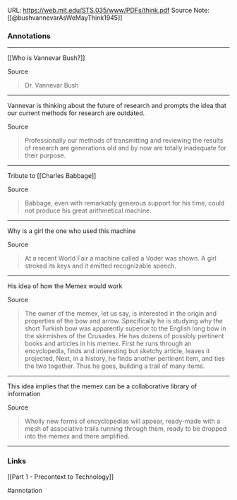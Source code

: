 URL: https://web.mit.edu/STS.035/www/PDFs/think.pdf
Source Note: [[@bushvannevarAsWeMayThink1945]] 

### Annotations

---
[[Who is Vannevar Bush?]]

Source
> Dr. Vannevar Bush

---
Vannevar is thinking about the future of research and prompts the idea that our current methods for research are outdated. 

Source
> Professionally our methods of transmitting and reviewing the results of research are generations old and by now are totally inadequate for their purpose.

---
Tribute to [[Charles Babbage]]

Source
>Babbage, even with remarkably generous support for his time, could not produce his great arithmetical machine.

---
Why is a girl the one who used this machine

Source
>At a recent World Fair a machine called a Voder was shown. A girl stroked its keys and it emitted recognizable speech.

---
His idea of how the Memex would work

Source
>The owner of the memex, let us say, is interested in the origin and properties of the bow and arrow. Specifically he is studying why the short Turkish bow was apparently superior to the English long bow in the skirmishes of the Crusades. He has dozens of possibly pertinent books and articles in his memex. First he runs through an encyclopedia, finds and interesting but sketchy article, leaves it projected, Next, in a history, he finds another pertinent item, and ties the two together. Thus he goes, building a trail of many items.

---
This idea implies that the memex can be a collaborative library of information

Source
>Wholly new forms of encyclopedias will appear, ready-made with a mesh of associative trails running through them, ready to be dropped into the memex and there amplified.

---
### Links

[[Part 1 - Precontext to Technology]]

#annotation